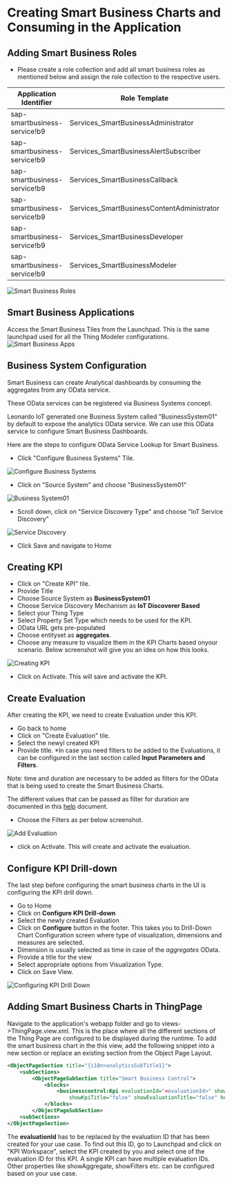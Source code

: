# Creating Smart Business Charts and Consuming in the Application


## Adding Smart Business Roles
* Please create a role collection and add all smart business roles as mentioned below and assign the role collection to the respective users.

|Application Identifier|Role Template| Role|
|--|--|--|
|sap-smartbusiness-service!b9|Services_SmartBusinessAdministrator|Services_SmartBusinessAdministrator|
|sap-smartbusiness-service!b9|Services_SmartBusinessAlertSubscriber|Services_SmartBusinessAlertSubscriber|
|sap-smartbusiness-service!b9|Services_SmartBusinessCallback|Services_SmartBusinessCallback|
|sap-smartbusiness-service!b9|Services_SmartBusinessContentAdministrator|Services_SmartBusinessContentAdministrator|
|sap-smartbusiness-service!b9|Services_SmartBusinessDeveloper|Services_SmartBusinessDeveloper|
|sap-smartbusiness-service!b9|Services_SmartBusinessModeler|Services_SmartBusinessModeler|


![Smart Business Roles](images/smbaas-roles.png)

## Smart Business Applications

Access the Smart Business Tiles from the Launchpad. This is the same launchpad used for all the Thing Modeler configurations.
![Smart Business Apps](images/smbaas-apps.png)

## Business System Configuration

Smart Business can create Analytical dashboards by consuming the aggregates from any OData service.

These OData services can be registered via Business Systems concept.

Leonardo IoT generated one Business System called "BusinessSystem01" by default to expose the analytics OData service. We can use this OData service to configure Smart Business Dashboards.

Here are the steps to configure OData Service Lookup for Smart Business.
* Click "Configure Business Systems" Tile.

![Configure Business Systems](images/smbaas-bs.png)
* Click on "Source System" and choose "BusinessSystem01"

![Business System01](images/smbaas-bs1.png)
* Scroll down, click on "Service Discovery Type" and choose "IoT Service Discovery"

![Service Discovery](images/smbaas-sd.png)
* Click Save and navigate to Home



## Creating KPI

* Click on "Create KPI" tile.
* Provide Title
* Choose Source System as **BusinessSystem01** 
* Choose Service Discovery Mechanism as **IoT Discoverer Based**
* Select your Thing Type
* Select Property Set Type which needs to be used for the KPI. 
* OData URL gets pre-populated 
* Choose entityset as **aggregates**.
* Choose any measure to visualize them in the KPI Charts based onyour scenario.
Below screenshot will give you an idea on how this looks.

![Creating KPI](images/smbaas1.png)

* Click on Activate. This will save and activate the KPI.

## Create Evaluation

After creating the KPI, we need to create Evaluation under this KPI. 
* Go back to home
* Click on "Create Evaluation" tile.
* Select the newyl created KPI
* Provide title.
*In case you need filters to be added to the Evaluations, it can be configured in the last section called **Input Parameters and Filters**.

Note: time and duration are necessary to be added as filters for the OData that is being used to create the Smart Business Charts.


The different values that can be passed as filter for duration are documented in this [help](https://help.sap.com/viewer/350cb3262cb8496b9f5e9e8b039b52db/1.73.0.0/en-US/4889f896a14749d581db25666e525ae8.html) document.

* Choose the Filters as per below screenshot.

![Add Evaluation](images/smbaas2.png)

* click on Activate. This will create and activate the evaluation.

## Configure KPI Drill-down

The last step before configuring the smart business charts in the UI is configuring the KPI drill down. 

* Go to Home
* Click on **Configure KPI Drill-down**
* Select the newly created Evaluation
* Click on **Configure** button in the footer. This takes you to Drill-Down Chart Configuration screen where type of visualization, dimensions and measures are selected. 
* Dimension is usually selected as time in case of the *aggregates* OData. 
* Provide a title for the view
* Select appropriate options from Visualization Type.
* Click on Save View.

![Configuring KPI Drill Down](images/smbaas3.png)

## Adding Smart Business Charts in ThingPage

Navigate to the application's webapp folder and go to views->ThingPage.view.xml. This is the place where all the different sections of the Thing Page are configured to be displayed during the runtime. To add the smart business chart in the this view, add the following snippet into a new section or replace an existing section from the Object Page Layout.

```xml
<ObjectPageSection title="{i18n>analyticsSubTitle1}">
	<subSections>
		<ObjectPageSubSection title="Smart Business Control">
			<blocks>
				<businesscontrol:Kpi evaluationId="<evaluationId>" showAggregate="false" showFilters="false" showMiniChart="true" showChart="true"
					showKpiTitle="false" showEvaluationTitle="false" height="700px"/>
			</blocks>
		</ObjectPageSubSection>
	<subSections>
</ObjectPageSection>
```

The **evaluationId** has to be replaced by the evaluation ID that has been created for your use case. To find out this ID, go to Launchpad and click on "KPI Workspace", select the KPI created by you and select one of the evaluation ID for this KPI. A single KPI can have multiple evaluation IDs. Other properties like showAggregate, showFilters etc. can be configured based on your use case.
